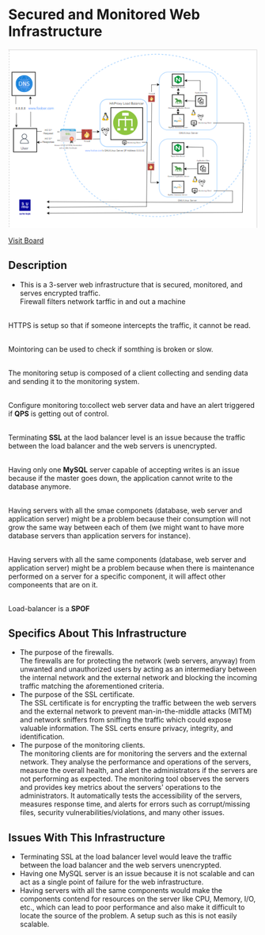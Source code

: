 # Secured and Monitored Web Infrastructure

![Image of a secured and monitored infrastructure](2-secured_and_monitored_web_infrastructure.png)

[Visit Board](https://app.diagrams.net/#G1f_UcHqQj_uoxK6QYT1UBxtfhTC0IMDqo)

## Description

+ This is a 3-server web infrastructure that is secured, monitored, and serves encrypted traffic.
<br/> Firewall filters network tarffic in and out a machine

<br/> HTTPS is setup so that if someone intercepts the traffic, it cannot be read.

<br/> Mointoring can be used to check if somthing is broken or slow.

<br/> The monitoring setup is composed of a client collecting and sending data and sending it to the monitoring system.

<br/> Configure monitoring to:collect web server data and have an alert triggered if **QPS** is getting out of control.

<br/> Terminating **SSL** at the laod balancer level is an issue because the traffic between the load balancer and the web servers is unencrypted.

<br/> Having only one **MySQL** server capable of accepting writes is an issue  because if the master goes down, the application cannot write to the database anymore.

<br/> Having servers with all the smae componets (database, web server and application server) might be a problem because their consumption will not grow the same way between each of them (we might want to have more database servers than application servers for instance).

<br/> Having servers with all the same components (database, web server and application server) might be  a problem because when there is maintenance performed on a server for a specific component, it will affect other componeents that are on it.

<br/> Load-balancer is a **SPOF**

## Specifics About This Infrastructure

+ The purpose of the firewalls.<br/>The firewalls are for protecting the network (web servers, anyway) from unwanted and unauthorized users by acting as an intermediary between the internal network and the external network and blocking the incoming traffic matching the aforementioned criteria. 
+ The purpose of the SSL certificate.<br/>The SSL certificate is for encrypting the traffic between the web servers and the external network to prevent man-in-the-middle attacks (MITM) and network sniffers from sniffing the traffic which could expose valuable information. The SSL certs ensure privacy, integrity, and identification.
+ The purpose of the monitoring clients.<br/>The monitoring clients are for monitoring the servers and the external network. They analyse the performance and operations of the servers, measure the overall health, and alert the administrators if the servers are not performing as expected. The monitoring tool observes the servers and provides key metrics about the servers' operations to the administrators. It automatically tests the accessibility of the servers, measures response time, and alerts for errors such as corrupt/missing files, security vulnerabilities/violations, and many other issues. 

## Issues With This Infrastructure

+ Terminating SSL at the load balancer level would leave the traffic between the load balancer and the web servers unencrypted.
+ Having one MySQL server is an issue because it is not scalable and can act as a single point of failure for the web infrastructure.
+ Having servers with all the same components would make the components contend for resources on the server like CPU, Memory, I/O, etc., which can lead to poor performance and also make it difficult to locate the source of the problem. A setup such as this is not easily scalable. 
